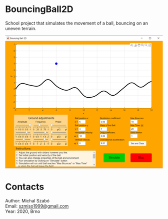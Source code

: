 # BouncingBall2D
School project that simulates the movement of a ball, bouncing on an uneven terrain.

![](image/bouncingball.png)

# Contacts
Author: Michal Szabó\
Email: szmiso1999@gmail.com\
Year: 2020, Brno
